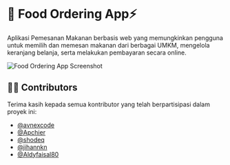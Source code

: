 # 🌭 **Food Ordering App**⚡

Aplikasi Pemesanan Makanan berbasis web yang memungkinkan pengguna untuk memilih dan memesan makanan dari berbagai UMKM, mengelola keranjang belanja, serta melakukan pembayaran secara online.

![Food Ordering App Screenshot](https://placehold.co/900x900)

## 👨‍💻 Contributors

Terima kasih kepada semua kontributor yang telah berpartisipasi dalam proyek ini:

- [@avnexcode](https://github.com/avnexcode)
- [@Apchier](https://github.com/Apchier)
- [@shodeq](https://github.com/shodeq) 
- [@jihannkn](https://github.com/Aldyfaisal80)
- [@Aldyfaisal80](https://github.com/jihannkn)

